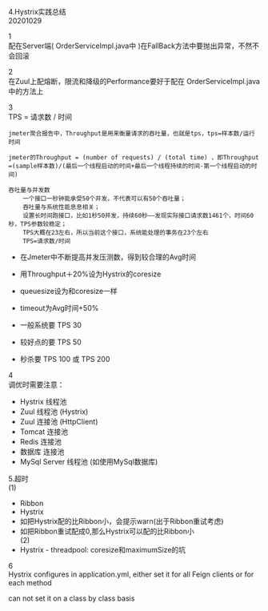 4.Hystrix实践总结  
20201029  

1  
配在Server端( OrderServiceImpl.java中 )在FallBack方法中要抛出异常，不然不会回滚

2  
在Zuul上配熔断，限流和降级的Performance要好于配在 OrderServiceImpl.java中的方法上

3  
TPS = 请求数 / 时间  

	jmeter聚合报告中，Throughput是用来衡量请求的吞吐量，也就是tps，tps=样本数/运行时间

	jmeter的Throughput = (number of requests) / (total time) ，即Throughput =(sample样本数)/(最后一个线程启动的时间+最后一个线程持续的时间-第一个线程启动的时间)

	吞吐量与并发数
		一个接口一秒钟能承受50个并发，不代表可以有50个吞吐量；
		吞吐量与系统性能息息相关；
		设置长时间跑接口，比如1秒50并发，持续60秒——发现实际接口请求数1461个，时间60秒，TPS参数较稳定；
		TPS大概在23左右，所以当前这个接口，系统能处理的事务在23个左右
		TPS=请求数/时间

* 在Jmeter中不断提高并发压测数，得到较合理的Avg时间
* 用Throughput＋20%设为Hystrix的coresize
* queuesize设为和coresize一样
* timeout为Avg时间+50%
  
  
* 一般系统要 TPS 30
* 较好点的要 TPS 50
* 秒杀要 TPS 100 或 TPS 200

4  
调优时需要注意：  
* Hystrix 线程池  
* Zuul 线程池 (Hystrix)  
* Zuul 连接池 (HttpClient)  
* Tomcat 连接池  
* Redis 连接池  
* 数据库 连接池  
* MySql Server 线程池 (如使用MySql数据库)  

5.超时  
(1)
* Ribbon
* Hystrix
* 如把Hystrix配的比Ribbon小，会提示warn(出于Ribbon重试考虑)
* 如把Ribbon重试配成0,那么Hystrix可以配的比Ribbon小  
(2)
* Hystrix - threadpool: coresize和maximumSize的坑

6  
Hystrix configures in application.yml, either set it for all Feign clients or for each method

can not set it on a class by class basis
